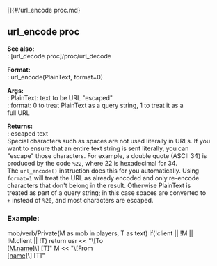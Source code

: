 []{#/url_encode proc.md}    
## url_encode proc    
**See also:**    
:   [url_decode proc]/proc/url_decode    
<!-- -->    
**Format:**    
:   url_encode(PlainText, format=0)    
<!-- -->    
**Args:**    
:   PlainText: text to be URL \"escaped\"    
:   format: 0 to treat PlainText as a query string, 1 to treat it as a    
    full URL    
<!-- -->    
**Returns:**    
:   escaped text    
Special characters such as spaces are not used literally in URLs. If you    
want to ensure that an entire text string is sent literally, you can    
\"escape\" those characters. For example, a double quote (ASCII 34) is    
produced by the code `%22`, where 22 is hexadecimal for 34.    
The `url_encode()` instruction does this for you automatically. Using    
`format=1` will treat the URL as already encoded and only re-encode    
characters that don\'t belong in the result. Otherwise PlainText is    
treated as part of a query string; in this case spaces are converted to    
`+` instead of `%20`, and most characters are escaped.    
### Example:    
mob/verb/Private(M as mob in players, T as text) if(!client \|\| !M \|\|    
!M.client \|\| !T) return usr \<\< \"\\\[To    
[\[M.name\]](?msg=%5Burl_encode(M.key)%5D)\\\] \[T\]\" M \<\< \"\\\[From    
[\[name\]](?msg=%5Burl_encode(key)%5D)\\\] \[T\]\"  